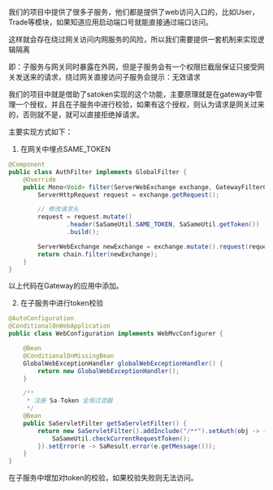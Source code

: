 我们的项目中提供了很多子服务，他们都是提供了web访问入口的，比如User，Trade等模块，如果知道应用启动端口号就能直接通过端口访问。



这样就会存在绕过网关访问内网服务的风险，所以我们需要提供一套机制来实现逻辑隔离

即：子服务与网关同时暴露在外网，但是子服务会有一个权限拦截层保证只接受网关发送来的请求，绕过网关直接访问子服务会提示：无效请求



我们的项目中就是借助了satoken实现的这个功能，主要原理就是在gateway中管理一个授权，并且在子服务中进行校验，如果有这个授权，则认为请求是网关过来的，否则就不是，就可以直接拒绝掉请求。



主要实现方式如下：



1. 在网关中埋点SAME_TOKEN

```java
@Component
public class AuthFilter implements GlobalFilter {
    @Override
    public Mono<Void> filter(ServerWebExchange exchange, GatewayFilterChain chain) {
        ServerHttpRequest request = exchange.getRequest();

        // 修改请求头
        request = request.mutate()
                .header(SaSameUtil.SAME_TOKEN, SaSameUtil.getToken())
                .build();

        ServerWebExchange newExchange = exchange.mutate().request(request).build();
        return chain.filter(newExchange);
    }
}
```



以上代码在Gateway的应用中添加。



2. 在子服务中进行token校验

```java
@AutoConfiguration
@ConditionalOnWebApplication
public class WebConfiguration implements WebMvcConfigurer {

    @Bean
    @ConditionalOnMissingBean
    GlobalWebExceptionHandler globalWebExceptionHandler() {
        return new GlobalWebExceptionHandler();
    }

    /**
     * 注册 Sa-Token 全局过滤器
     */
    @Bean
    public SaServletFilter getSaServletFilter() {
        return new SaServletFilter().addInclude("/**").setAuth(obj -> {
            SaSameUtil.checkCurrentRequestToken();
        }).setError(e -> SaResult.error(e.getMessage()));
    }
}
```



在子服务中增加对token的校验，如果校验失败则无法访问。

